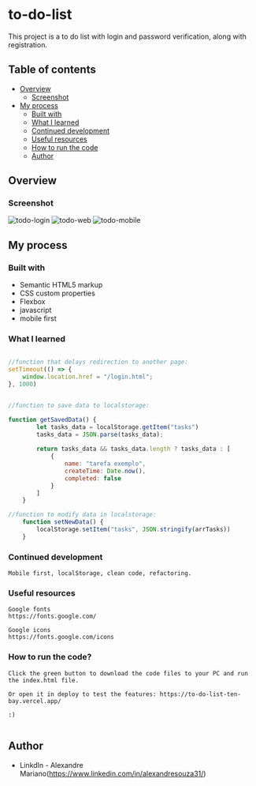 
# to-do-list

This project is a to do list with login and password verification, along with registration.

## Table of contents

- [Overview](#overview)
  - [Screenshot](#screenshot)
- [My process](#my-process)
  - [Built with](#built-with)
  - [What I learned](#what-i-learned)
  - [Continued development](#continued-development)
  - [Useful resources](#useful-resources)
  - [How to run the code](#How-to-run-the-code)
  - [Author](#author)

## Overview

### Screenshot

![todo-login](https://user-images.githubusercontent.com/112407769/232369161-4e4e7984-ec5c-4753-b13f-745a74feb563.png)
![todo-web](https://user-images.githubusercontent.com/112407769/232369166-c6d3dc71-0992-4632-8df0-3036dbe5383f.png)
![todo-mobile](https://user-images.githubusercontent.com/112407769/232369170-c32f05ca-4673-406b-a626-1d979cb6fc10.png)



## My process

### Built with

- Semantic HTML5 markup
- CSS custom properties
- Flexbox
- javascript
- mobile first


### What I learned

```js

//function that delays redirection to another page:
setTimeout(() => {
    window.location.href = "/login.html";
}, 1000)


//function to save data to localstorage:

function getSavedData() {
        let tasks_data = localStorage.getItem("tasks")
        tasks_data = JSON.parse(tasks_data);
  
        return tasks_data && tasks_data.length ? tasks_data : [
            {
                name: "tarefa exemplo",
                createTime: Date.now(),
                completed: false
            }
        ]
    }

//function to modify data in localstorage:
    function setNewData() {
        localStorage.setItem("tasks", JSON.stringify(arrTasks))
    }

```

### Continued development

```
Mobile first, localStorage, clean code, refactoring.
```
### Useful resources

```
Google fonts
https://fonts.google.com/

Google icons
https://fonts.google.com/icons
```

### How to run the code? 
```
Click the green button to download the code files to your PC and run the index.html file.

Or open it in deploy to test the features: https://to-do-list-ten-bay.vercel.app/

:)


```
## Author
- LinkdIn - Alexandre Mariano(https://www.linkedin.com/in/alexandresouza31/)

